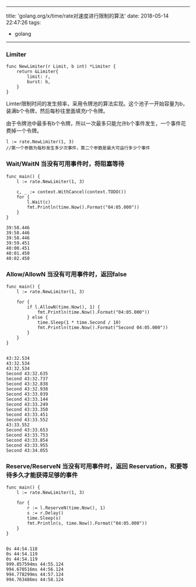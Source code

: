 
---
title: 'golang.org/x/time/rate对速度进行限制的算法'
date: 2018-05-14 22:47:26
tags:
- golang
---


### Limiter

```
func NewLimiter(r Limit, b int) *Limiter {
	return &Limiter{
		limit: r,
		burst: b,
	}
}
```
Limter限制时间的发生频率，采用令牌池的算法实现。这个池子一开始容量为b，装满b个令牌，然后每秒往里面填充r个令牌。 

由于令牌池中最多有b个令牌，所以一次最多只能允许b个事件发生，一个事件花费掉一个令牌。


```
l := rate.NewLimiter(1, 3) 
//第一个参数为每秒发生多少次事件，第二个参数是最大可运行多少个事件
```

### Wait/WaitN 当没有可用事件时，将阻塞等待

```
func main() {
	l := rate.NewLimiter(1, 3)

	c, _ := context.WithCancel(context.TODO())
	for {
		l.Wait(c)
		fmt.Println(time.Now().Format("04:05.000"))
	}
}

39:58.446
39:58.446
39:58.446
39:59.451
40:00.451
40:01.450
40:02.450
```

<!-- more -->
### Allow/AllowN 当没有可用事件时，返回false


```
func main() {
	l := rate.NewLimiter(1, 3)

	for {
		if l.AllowN(time.Now(), 1) {
			fmt.Println(time.Now().Format("04:05.000"))
		} else {
			time.Sleep(1 * time.Second / 10)
			fmt.Println(time.Now().Format("Second 04:05.000"))
		}
	}
}


43:32.534
43:32.534
43:32.534
Second 43:32.635
Second 43:32.737
Second 43:32.838
Second 43:32.938
Second 43:33.039
Second 43:33.144
Second 43:33.249
Second 43:33.350
Second 43:33.451
Second 43:33.552
43:33.552
Second 43:33.653
Second 43:33.753
Second 43:33.854
Second 43:33.955
Second 43:34.055
```


### Reserve/ReserveN 当没有可用事件时，返回 Reservation，和要等待多久才能获得足够的事件


```
func main() {
	l := rate.NewLimiter(1, 3)

	for {
		r := l.ReserveN(time.Now(), 1)
		s := r.Delay()
		time.Sleep(s)
		fmt.Println(s, time.Now().Format("04:05.000"))
	}
}


0s 44:54.118
0s 44:54.119
0s 44:54.119
999.857594ms 44:55.124
994.670516ms 44:56.124
994.778299ms 44:57.124
994.763486ms 44:58.124
```
